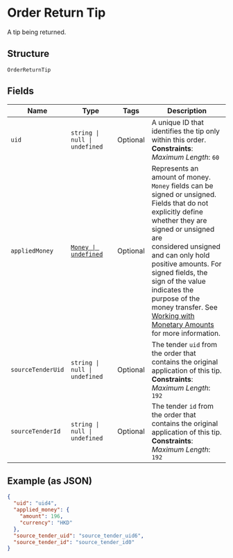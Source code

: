 
# Order Return Tip

A tip being returned.

## Structure

`OrderReturnTip`

## Fields

| Name | Type | Tags | Description |
|  --- | --- | --- | --- |
| `uid` | `string \| null \| undefined` | Optional | A unique ID that identifies the tip only within this order.<br>**Constraints**: *Maximum Length*: `60` |
| `appliedMoney` | [`Money \| undefined`](../../doc/models/money.md) | Optional | Represents an amount of money. `Money` fields can be signed or unsigned.<br>Fields that do not explicitly define whether they are signed or unsigned are<br>considered unsigned and can only hold positive amounts. For signed fields, the<br>sign of the value indicates the purpose of the money transfer. See<br>[Working with Monetary Amounts](https://developer.squareup.com/docs/build-basics/working-with-monetary-amounts)<br>for more information. |
| `sourceTenderUid` | `string \| null \| undefined` | Optional | The tender `uid` from the order that contains the original application of this tip.<br>**Constraints**: *Maximum Length*: `192` |
| `sourceTenderId` | `string \| null \| undefined` | Optional | The tender `id` from the order that contains the original application of this tip.<br>**Constraints**: *Maximum Length*: `192` |

## Example (as JSON)

```json
{
  "uid": "uid4",
  "applied_money": {
    "amount": 196,
    "currency": "HKD"
  },
  "source_tender_uid": "source_tender_uid6",
  "source_tender_id": "source_tender_id0"
}
```

